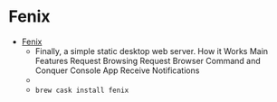 # Fenix
- [Fenix](https://fenixwebserver.com/)
  -  Finally, a simple static desktop web server. How it Works Main Features Request Browsing Request Browser Command and Conquer Console App Receive Notifications
  - 
  - `brew cask install fenix`
